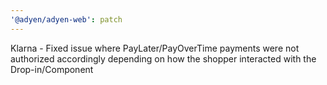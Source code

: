 ```yaml
---
'@adyen/adyen-web': patch
---
```


Klarna - Fixed issue where PayLater/PayOverTime payments were not authorized accordingly depending on how the shopper interacted with the Drop-in/Component
